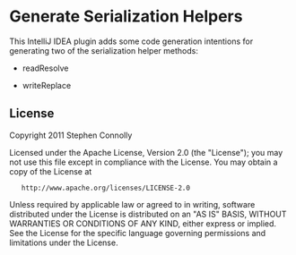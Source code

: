Generate Serialization Helpers
==============================

This IntelliJ IDEA plugin adds some code generation intentions for generating two of the serialization
helper methods:

 * readResolve

 * writeReplace

License
-------

   Copyright 2011 Stephen Connolly

   Licensed under the Apache License, Version 2.0 (the "License");
   you may not use this file except in compliance with the License.
   You may obtain a copy of the License at

       http://www.apache.org/licenses/LICENSE-2.0

   Unless required by applicable law or agreed to in writing, software
   distributed under the License is distributed on an "AS IS" BASIS,
   WITHOUT WARRANTIES OR CONDITIONS OF ANY KIND, either express or implied.
   See the License for the specific language governing permissions and
   limitations under the License.

